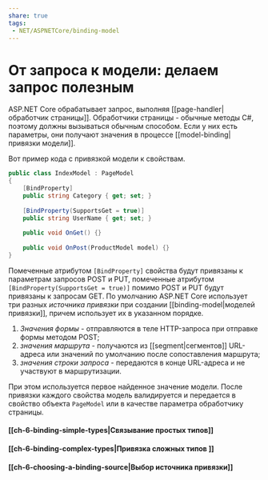 ```yaml
---
share: true
tags:
 - NET/ASPNETCore/binding-model
---
```

# От запроса к модели: делаем запрос полезным
ASP.NET Core обрабатывает запрос, выполняя [[page-handler|обработчик страницы]]. Обработчики страницы - обычные методы C#, поэтому должны вызываться обычным способом. Если у них есть параметры, они получают значения в процессе [[model-binding|привязки модели]].

Вот пример кода с привязкой модели к свойствам.
```csharp
public class IndexModel : PageModel
{
	[BindProperty]
	public string Category { get; set; }
	
	[BindProperty(SupportsGet = true)]
	public string UserName { get; set; }
	
	public void OnGet() {}
	
	public void OnPost(ProductModel model) {}	
}
```
Помеченные атрибутом `[BindProperty]` свойства будут привязаны к параметрам запросов POST и PUT, помеченные атрибутом `[BindProperty(SupportsGet = true)]` помимо POST и PUT будут привязаны к запросам GET.
По умолчанию ASP.NET Core использует три разных *источника привязки* при создании [[binding-model|моделей привязки]], причем использует их в указанном порядке.
1. *Значения формы* - отправляются в теле HTTP-запроса при отправке формы методом POST;
2. *значения маршрута* - получаются из [[segment|сегментов]] URL-адреса или значений по умолчанию после сопоставления маршрута;
3. *значения строки запроса* - передаются в конце URL-адреса и не участвуют в маршрутизации.

При этом используется первое найденное значение модели.
После привязки каждого свойства модель валидируется и передается в свойство объекта `PageModel` или в качестве параметра обработчику страницы.

#### [[ch-6-binding-simple-types|Связывание простых типов]]
#### [[ch-6-binding-complex-types|Привязка сложных типов ]]
#### [[ch-6-choosing-a-binding-source|Выбор источника привязки]]